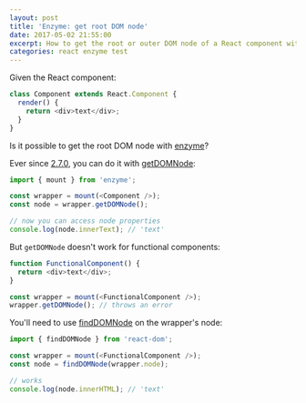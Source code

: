 ```yaml
---
layout: post
title: 'Enzyme: get root DOM node'
date: 2017-05-02 21:55:00
excerpt: How to get the root or outer DOM node of a React component with enzyme.
categories: react enzyme test
---
```


Given the React component:

```js
class Component extends React.Component {
  render() {
    return <div>text</div>;
  }
}
```

Is it possible to get the root DOM node with [enzyme](https://github.com/airbnb/enzyme)?

Ever since [2.7.0](https://github.com/airbnb/enzyme/blob/master/CHANGELOG.md#270-december-21-2016), you can do it with [getDOMNode](https://github.com/airbnb/enzyme/blob/master/docs/api/ReactWrapper/getDOMNode.md):

```js
import { mount } from 'enzyme';

const wrapper = mount(<Component />);
const node = wrapper.getDOMNode();

// now you can access node properties
console.log(node.innerText); // 'text'
```

But `getDOMNode` doesn't work for functional components:

```js
function FunctionalComponent() {
  return <div>text</div>;
}

const wrapper = mount(<FunctionalComponent />);
wrapper.getDOMNode(); // throws an error
```

You'll need to use [findDOMNode](https://react.dev/reference/react-dom/findDOMNode) on the wrapper's node:

```js
import { findDOMNode } from 'react-dom';

const wrapper = mount(<FunctionalComponent />);
const node = findDOMNode(wrapper.node);

// works
console.log(node.innerHTML); // 'text'
```
